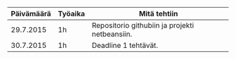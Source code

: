 Päivämäärä|Työaika|Mitä tehtiin
----------|-------|-----------
29.7.2015|1h|Repositorio githubiin ja projekti netbeansiin.
30.7.2015|1h|Deadline 1 tehtävät.
